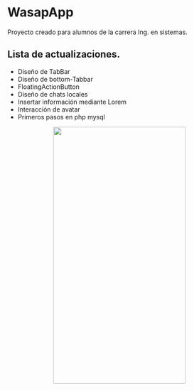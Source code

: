# WasapApp

Proyecto creado para alumnos de la carrera Ing. en sistemas.

## Lista de actualizaciones.

- Diseño de TabBar
- Diseño de bottom-Tabbar
- FloatingActionButton
- Diseño de chats locales
- Insertar información mediante Lorem
- Interacción de avatar
- Primeros pasos en php mysql

<p align="center">
  <img width="298" height="578" src="https://i.imgur.com/Cf4yrGM.png">
</p>
